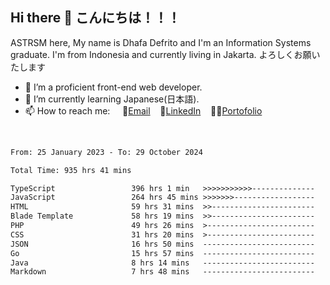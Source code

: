 ## Hi there 👋 こんにちは！！！
ASTRSM here, My name is Dhafa Defrito and I'm an Information Systems graduate. I'm from Indonesia and currently living in Jakarta. よろしくお願いたします

- 🔭 I’m a proficient front-end web developer.
- 🌱 I’m currently learning Japanese(日本語).
- 📫 How to reach me: &nbsp;&nbsp;&nbsp;&nbsp;📧[Email](ddefrito@gmail.com)&nbsp;&nbsp;&nbsp;&nbsp;💼[LinkedIn](https://www.linkedin.com/in/dhafa-defrita-rama-yudistira-9357a9229/)&nbsp;&nbsp;&nbsp;&nbsp;👨‍🎨[Portofolio](https://ddefrito.vercel.app/)
<br>
<!-- <p align="left">
<a href="https://github.com/ASTRSM">
  <img height="180em" src="https://github-readme-stats-eight-theta.vercel.app/api?username=ASTRSM&show_icons=true&theme=dracula&include_all_commits=true&count_private=true"/>
  <img height="180em" src="https://github-readme-stats-eight-theta.vercel.app/api/top-langs/?username=ASTRSM&layout=compact&langs_count=8&theme=dracula"/>
</a>
</p> -->

<!--START_SECTION:waka-->

```txt
From: 25 January 2023 - To: 29 October 2024

Total Time: 935 hrs 41 mins

TypeScript                 396 hrs 1 min   >>>>>>>>>>>--------------   42.32 %
JavaScript                 264 hrs 45 mins >>>>>>>------------------   28.30 %
HTML                       59 hrs 31 mins  >>-----------------------   06.36 %
Blade Template             58 hrs 19 mins  >>-----------------------   06.23 %
PHP                        49 hrs 26 mins  >------------------------   05.28 %
CSS                        31 hrs 20 mins  >------------------------   03.35 %
JSON                       16 hrs 50 mins  -------------------------   01.80 %
Go                         15 hrs 57 mins  -------------------------   01.70 %
Java                       8 hrs 14 mins   -------------------------   00.88 %
Markdown                   7 hrs 48 mins   -------------------------   00.84 %
```

<!--END_SECTION:waka-->
